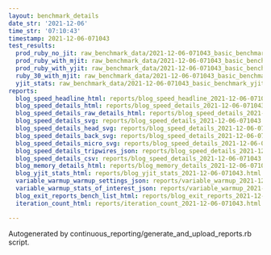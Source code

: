 ```yaml
---
layout: benchmark_details
date_str: '2021-12-06'
time_str: '07:10:43'
timestamp: 2021-12-06-071043
test_results:
  prod_ruby_no_jit: raw_benchmark_data/2021-12-06-071043_basic_benchmark_prod_ruby_no_jit.json
  prod_ruby_with_mjit: raw_benchmark_data/2021-12-06-071043_basic_benchmark_prod_ruby_with_mjit.json
  prod_ruby_with_yjit: raw_benchmark_data/2021-12-06-071043_basic_benchmark_prod_ruby_with_yjit.json
  ruby_30_with_mjit: raw_benchmark_data/2021-12-06-071043_basic_benchmark_ruby_30_with_mjit.json
  yjit_stats: raw_benchmark_data/2021-12-06-071043_basic_benchmark_yjit_stats.json
reports:
  blog_speed_headline_html: reports/blog_speed_headline_2021-12-06-071043.html
  blog_speed_details_html: reports/blog_speed_details_2021-12-06-071043.html
  blog_speed_details_raw_details_html: reports/blog_speed_details_2021-12-06-071043.raw_details.html
  blog_speed_details_svg: reports/blog_speed_details_2021-12-06-071043.svg
  blog_speed_details_head_svg: reports/blog_speed_details_2021-12-06-071043.head.svg
  blog_speed_details_back_svg: reports/blog_speed_details_2021-12-06-071043.back.svg
  blog_speed_details_micro_svg: reports/blog_speed_details_2021-12-06-071043.micro.svg
  blog_speed_details_tripwires_json: reports/blog_speed_details_2021-12-06-071043.tripwires.json
  blog_speed_details_csv: reports/blog_speed_details_2021-12-06-071043.csv
  blog_memory_details_html: reports/blog_memory_details_2021-12-06-071043.html
  blog_yjit_stats_html: reports/blog_yjit_stats_2021-12-06-071043.html
  variable_warmup_warmup_settings_json: reports/variable_warmup_2021-12-06-071043.warmup_settings.json
  variable_warmup_stats_of_interest_json: reports/variable_warmup_2021-12-06-071043.stats_of_interest.json
  blog_exit_reports_bench_list_html: reports/blog_exit_reports_2021-12-06-071043.bench_list.html
  iteration_count_html: reports/iteration_count_2021-12-06-071043.html

---
```

Autogenerated by continuous_reporting/generate_and_upload_reports.rb script.
